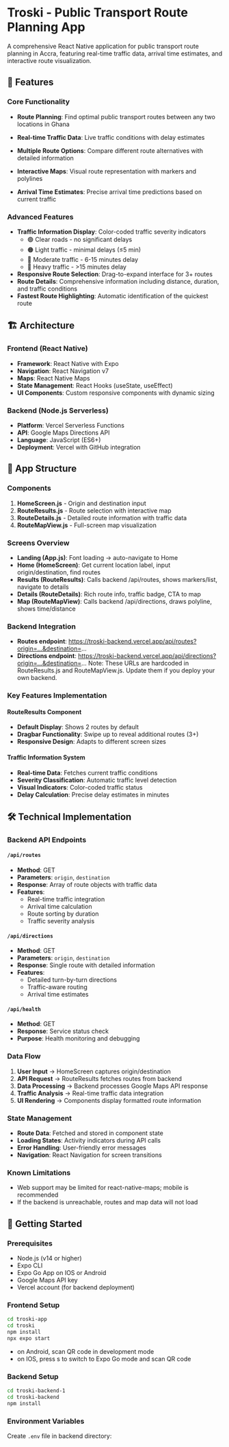 # Troski - Public Transport Route Planning App

A comprehensive React Native application for public transport route planning in Accra, featuring real-time traffic data, arrival time estimates, and interactive route visualization.

## 🚌 Features

### Core Functionality
- **Route Planning**: Find optimal public transport routes between any two locations in Ghana

- **Real-time Traffic Data**: Live traffic conditions with delay estimates

- **Multiple Route Options**: Compare different route alternatives with detailed information

- **Interactive Maps**: Visual route representation with markers and polylines

- **Arrival Time Estimates**: Precise arrival time predictions based on current traffic

### Advanced Features
- **Traffic Information Display**: Color-coded traffic severity indicators
  - 🟢 Clear roads - no significant delays
  - 🟠 Light traffic - minimal delays (≤5 min)
  - 🔴 Moderate traffic - 6-15 minutes delay
  - 🔴 Heavy traffic - >15 minutes delay
- **Responsive Route Selection**: Drag-to-expand interface for 3+ routes
- **Route Details**: Comprehensive information including distance, duration, and traffic conditions
- **Fastest Route Highlighting**: Automatic identification of the quickest route

## 🏗️ Architecture

### Frontend (React Native)
- **Framework**: React Native with Expo
- **Navigation**: React Navigation v7
- **Maps**: React Native Maps
- **State Management**: React Hooks (useState, useEffect)
- **UI Components**: Custom responsive components with dynamic sizing

### Backend (Node.js Serverless)
- **Platform**: Vercel Serverless Functions
- **API**: Google Maps Directions API
- **Language**: JavaScript (ES6+)
- **Deployment**: Vercel with GitHub integration


## 📱 App Structure

### Components
1. **HomeScreen.js** - Origin and destination input
2. **RouteResults.js** - Route selection with interactive map
3. **RouteDetails.js** - Detailed route information with traffic data
4. **RouteMapView.js** - Full-screen map visualization

### Screens Overview
- **Landing (App.js)**: Font loading → auto-navigate to Home
- **Home (HomeScreen)**: Get current location label, input origin/destination, find routes
- **Results (RouteResults)**: Calls backend /api/routes, shows markers/list, navigate to details
- **Details (RouteDetails)**: Rich route info, traffic badge, CTA to map
- **Map (RouteMapView)**: Calls backend /api/directions, draws polyline, shows time/distance

### Backend Integration
- **Routes endpoint**: https://troski-backend.vercel.app/api/routes?origin=...&destination=...
- **Directions endpoint**: https://troski-backend.vercel.app/api/directions?origin=...&destination=...
Note: These URLs are hardcoded in RouteResults.js and RouteMapView.js. Update them if you deploy your own backend.

### Key Features Implementation

#### RouteResults Component
- **Default Display**: Shows 2 routes by default
- **Dragbar Functionality**: Swipe up to reveal additional routes (3+)
- **Responsive Design**: Adapts to different screen sizes

#### Traffic Information System
- **Real-time Data**: Fetches current traffic conditions
- **Severity Classification**: Automatic traffic level detection
- **Visual Indicators**: Color-coded traffic status
- **Delay Calculation**: Precise delay estimates in minutes

## 🛠️ Technical Implementation

### Backend API Endpoints

#### `/api/routes`
- **Method**: GET
- **Parameters**: `origin`, `destination`
- **Response**: Array of route objects with traffic data
- **Features**:
  - Real-time traffic integration
  - Arrival time calculation
  - Route sorting by duration
  - Traffic severity analysis

#### `/api/directions`
- **Method**: GET
- **Parameters**: `origin`, `destination`
- **Response**: Single route with detailed information
- **Features**:
  - Detailed turn-by-turn directions
  - Traffic-aware routing
  - Arrival time estimates

#### `/api/health`
- **Method**: GET
- **Response**: Service status check
- **Purpose**: Health monitoring and debugging

### Data Flow
1. **User Input** → HomeScreen captures origin/destination
2. **API Request** → RouteResults fetches routes from backend
3. **Data Processing** → Backend processes Google Maps API response
4. **Traffic Analysis** → Real-time traffic data integration
5. **UI Rendering** → Components display formatted route information

### State Management
- **Route Data**: Fetched and stored in component state
- **Loading States**: Activity indicators during API calls
- **Error Handling**: User-friendly error messages
- **Navigation**: React Navigation for screen transitions

### Known Limitations
- Web support may be limited for react-native-maps; mobile is recommended
- If the backend is unreachable, routes and map data will not load

## 🚀 Getting Started

### Prerequisites
- Node.js (v14 or higher)
- Expo CLI
- Expo Go App on IOS or Android
- Google Maps API key
- Vercel account (for backend deployment)

### Frontend Setup
```bash
cd troski-app
cd troski
npm install
npx expo start
```
- on Android, scan QR code in development mode
- on IOS, press s to switch to Expo Go mode and scan QR code

### Backend Setup
```bash
cd troski-backend-1
cd troski-backend
npm install
```

### Environment Variables
Create `.env` file in backend directory:
